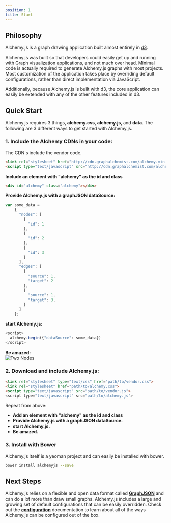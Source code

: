 ```yaml
---
position: 1
title: Start
---
```


## Philosophy

Alchemy.js is a graph drawing application built almost entirely in [d3](http://d3js.org/).

Alchemy.js was built so that developers could easily get up and running with Graph visualization applications, and not much over head.  Minimal code is actually required to generate Alchemy.js graphs with most projects. Most customization of the application takes place by overriding default configurations, rather than direct implementation via JavaScript.

Additionally, because Alchemy.js is built with d3, the core application can easily be extended with any of the other features included in d3.

## Quick Start
Alchemy.js requires 3 things, **alchemy.css**, **alchemy.js**, and **data**.  The following are 3 different ways to get started with Alchemy.js.

### 1. Include the Alchemy CDNs in your code:
The CDN's include the vendor code.

~~~html
<link rel="stylesheet" href="http://cdn.graphalchemist.com/alchemy.min.css">
<script type="text/javascript" src="http://cdn.graphalchemist.com/alchemy.min.js">
~~~

**Include an element with "alchemy" as the id and class**

~~~html
<div id="alchemy" class="alchemy"></div>
~~~

**Provide Alchemy.js with a graphJSON dataSource:**

~~~javascript
var some_data = 
    {
      "nodes": [
        {
          "id": 1
        },
        {
          "id": 2
        },
        {
          "id": 3
        }
      ],
      "edges": [
        {
          "source": 1,
          "target": 2
        },
        {
          "source": 1,
          "target": 3,
        }
      ]
    };
~~~

**start Alchemy.js:**

~~~ javascript
<script>
  alchemy.begin({"dataSource": some_data})
</script>
~~~

**Be amazed:**    
![Two Nodes](img/threenodes.png)

### 2.  Download and include Alchemy.js:

~~~ html
<link rel="stylesheet" type="text/css" href="path/to/vendor.css">
<link rel="stylesheet" href="path/to/alchemy.css">
<script type="text/javascript" src="path/to/vendor.js">
<script type="text/javascript" src="path/to/alchemy.js">
~~~

Repeat from above:   

* **Add an element with "alchemy" as the id and class**    
* **Provide Alchemy.js with a graphJSON dataSource.**    
* **start Alchemy.js.**    
* **Be amazed.**        
  

### 3. Install with Bower
Alchemy.js itself is a yeoman project and can easily be installed with bower.

~~~ bash
bower install alchemyjs --save
~~~

## Next Steps
Alchemy.js relies on a flexible and open data format called **[GraphJSON](graphjson)** and can do a lot more than draw small graphs.  Alchemy.js includes a large and growing set of default configurations that can be easily overridden.  Check out the **[configuration](configuration)** documentation to learn about all of the ways Alchemy.js can be configured out of the box.